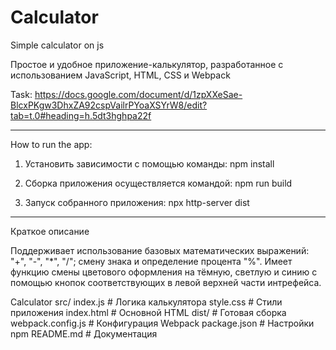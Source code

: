 # Calculator

Simple calculator on js

Простое и удобное приложение-калькулятор, разработанное с использованием JavaScript, HTML, CSS и Webpack

Task:
https://docs.google.com/document/d/1zpXXeSae-BlcxPKgw3DhxZA92cspVailrPYoaXSYrW8/edit?tab=t.0#heading=h.5dt3hghpa22f

---

How to run the app:

1. Установить зависимости с помощью команды: npm install

2. Сборка приложения осуществляется командой: npm run build

3. Запуск собранного приложения: npx http-server dist

---

Краткое описание

Поддерживает использование базовых математических выражений: "+", "-", "\*", "/"; смену знака и определение процента "%".
Имеет функцию смены цветового оформления на тёмную, светлую и синию с помощью кнопок соответствующих в левой верхней части интрефейса.

Сalculator
src/
index.js # Логика калькулятора
style.css # Стили приложения
index.html # Основной HTML
dist/ # Готовая сборка
webpack.config.js # Конфигурация Webpack
package.json # Настройки npm
README.md # Документация
